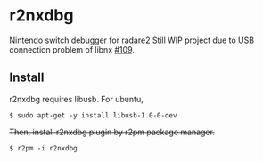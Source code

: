 # r2nxdbg
Nintendo switch debugger for radare2
Still WIP project due to USB connection problem of libnx [#109](https://github.com/switchbrew/libnx/issues/109).
## Install
r2nxdbg requires libusb.
For ubuntu,
```sh:
$ sudo apt-get -y install libusb-1.0-0-dev
```
~~Then, install r2nxdbg plugin by r2pm package manager.~~ 
```sh:
$ r2pm -i r2nxdbg
```
